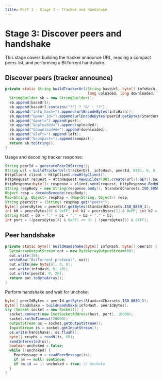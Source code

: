 ```yaml
---
title: Part 1 - Stage 3 — Tracker and Handshake
---
```


# Stage 3: Discover peers and handshake

This stage covers building the tracker announce URL, reading a compact peers list, and performing a BitTorrent handshake.

## Discover peers (tracker announce)

```355:368:src/main/java/Main.java
private static String buildTrackerUrl(String baseUrl, byte[] infoHash, String peerId, int port,
                                      long uploaded, long downloaded, long left, int compact) {
  StringBuilder sb = new StringBuilder();
  sb.append(baseUrl);
  sb.append(baseUrl.contains("?") ? "&" : "?");
  sb.append("info_hash=").append(urlEncodeBytes(infoHash));
  sb.append("&peer_id=").append(urlEncodeBytes(peerId.getBytes(StandardCharsets.ISO_8859_1)));
  sb.append("&port=").append(port);
  sb.append("&uploaded=").append(uploaded);
  sb.append("&downloaded=").append(downloaded);
  sb.append("&left=").append(left);
  sb.append("&compact=").append(compact);
  return sb.toString();
}
```

Usage and decoding tracker response:

```89:111:src/main/java/Main.java
String peerId = generatePeerIdString();
String url = buildTrackerUrl(trackerUrl, infoHash, peerId, 6881, 0, 0, totalLen, 1);
HttpClient client = HttpClient.newHttpClient();
HttpRequest request = HttpRequest.newBuilder(URI.create(url)).GET().build();
HttpResponse<byte[]> response = client.send(request, HttpResponse.BodyHandlers.ofByteArray());
String respBody = new String(response.body(), StandardCharsets.ISO_8859_1);
Object resp = decodeBencode(respBody);
Map<String, Object> respMap = (Map<String, Object>) resp;
String peersStr = (String) respMap.get("peers");
byte[] peersBytes = peersStr.getBytes(StandardCharsets.ISO_8859_1);
int b0 = peersBytes[0] & 0xFF; int b1 = peersBytes[1] & 0xFF; int b2 = peersBytes[2] & 0xFF; int b3 = peersBytes[3] & 0xFF;
String host = b0 + "." + b1 + "." + b2 + "." + b3;
int port = ((peersBytes[4] & 0xFF) << 8) | (peersBytes[5] & 0xFF);
```

## Peer handshake

```449:456:src/main/java/Main.java
private static byte[] buildHandshake(byte[] infoHash, byte[] peerId) {
  ByteArrayOutputStream out = new ByteArrayOutputStream(68);
  out.write(19);
  writeRaw("BitTorrent protocol", out);
  out.write(new byte[8], 0, 8);
  out.write(infoHash, 0, 20);
  out.write(peerId, 0, 20);
  return out.toByteArray();
}
```

Perform handshake and wait for unchoke:

```124:148:src/main/java/Main.java
byte[] peerIdBytes = peerId.getBytes(StandardCharsets.ISO_8859_1);
byte[] handshake = buildHandshake(infoHash, peerIdBytes);
try (Socket socket = new Socket()) {
  socket.connect(new InetSocketAddress(host, port), 10000);
  socket.setSoTimeout(20000);
  OutputStream os = socket.getOutputStream();
  InputStream is = socket.getInputStream();
  os.write(handshake); os.flush();
  byte[] respHs = readN(is, 68);
  sendInterested(os);
  boolean unchoked = false;
  while (!unchoked) {
    PeerMessage m = readPeerMessage(is);
    if (m == null) continue;
    if (m.id == 1) unchoked = true; // unchoke
  }
}
```


